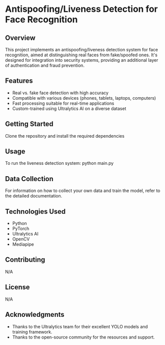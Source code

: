 # Antispoofing/Liveness Detection for Face Recognition

## Overview
This project implements an antispoofing/liveness detection system for face recognition, aimed at distinguishing real faces from fake/spoofed ones. 
It's designed for integration into security systems, providing an additional layer of authentication and fraud prevention.

## Features
- Real vs. fake face detection with high accuracy
- Compatible with various devices (phones, tablets, laptops, computers)
- Fast processing suitable for real-time applications
- Custom-trained using Ultralytics AI on a diverse dataset

## Getting Started
Clone the repository and install the required dependencies

## Usage
To run the liveness detection system:
python main.py


## Data Collection
For information on how to collect your own data and train the model, refer to the detailed documentation.

## Technologies Used
- Python
- PyTorch
- Ultralytics AI
- OpenCV
- Mediapipe

## Contributing
N/A

## License
N/A

## Acknowledgments
- Thanks to the Ultralytics team for their excellent YOLO models and training framework.
- Thanks to the open-source community for the resources and support.

